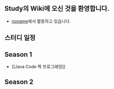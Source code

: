 Study의 Wiki에 오신 것을 환영합니다.
-------------------------------

- [noname](http://noname)에서 활동하고 있습니다.


스터디 일정 
----------

Season 1
----------------
- [[Java Code 짝 프로그래밍]]

Season 2
----------------
